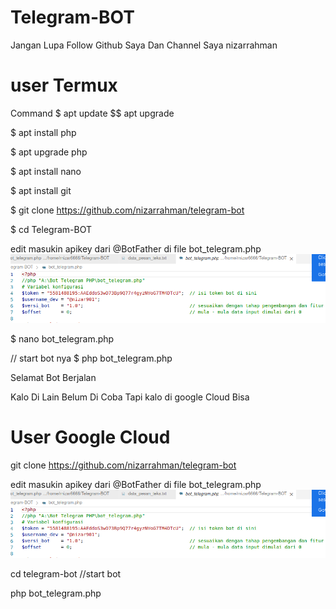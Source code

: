 # Telegram-BOT
Jangan Lupa Follow Github Saya Dan Channel Saya nizarrahman

# user Termux
Command
$ apt update $$ apt upgrade

$ apt install php

$ apt upgrade php

$ apt install nano

$ apt install git

$ git clone https://github.com/nizarrahman/telegram-bot

$ cd Telegram-BOT

edit masukin apikey dari @BotFather di file bot_telegram.php
<img src="/imgg/contoh.png"></img>


$ nano bot_telegram.php

// start bot nya
$ php bot_telegram.php


Selamat Bot Berjalan


Kalo Di Lain Belum Di Coba Tapi kalo di google Cloud Bisa

# User Google Cloud

git clone https://github.com/nizarrahman/telegram-bot

edit masukin apikey dari @BotFather di file bot_telegram.php
<img src="/imgg/contoh.png"></img>


cd telegram-bot
//start bot

php bot_telegram.php
